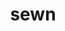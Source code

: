 ---
category: 4-letters
denotation: null
name: sewn
reference_link: https://www.etymonline.com/word/sewn
root_language: null
root_name: null
title: sewn
type: free
word_sums:
- respelling: sewn
  sum: 'Sewn + '
---